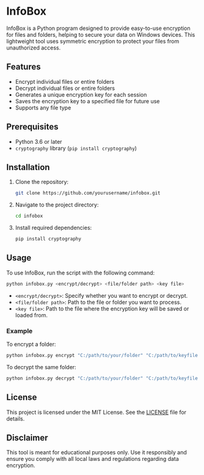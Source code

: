 # InfoBox

InfoBox is a Python program designed to provide easy-to-use encryption for files and folders, helping to secure your data on Windows devices. This lightweight tool uses symmetric encryption to protect your files from unauthorized access.

## Features

- Encrypt individual files or entire folders
- Decrypt individual files or entire folders
- Generates a unique encryption key for each session
- Saves the encryption key to a specified file for future use
- Supports any file type

## Prerequisites

- Python 3.6 or later
- `cryptography` library (`pip install cryptography`)

## Installation

1. Clone the repository:

   ```bash
   git clone https://github.com/yourusername/infobox.git
   ```

2. Navigate to the project directory:

   ```bash
   cd infobox
   ```

3. Install required dependencies:

   ```bash
   pip install cryptography
   ```

## Usage

To use InfoBox, run the script with the following command:

```bash
python infobox.py <encrypt/decrypt> <file/folder path> <key file>
```

- `<encrypt/decrypt>`: Specify whether you want to encrypt or decrypt.
- `<file/folder path>`: Path to the file or folder you want to process.
- `<key file>`: Path to the file where the encryption key will be saved or loaded from.

### Example

To encrypt a folder:

```bash
python infobox.py encrypt "C:/path/to/your/folder" "C:/path/to/keyfile.key"
```

To decrypt the same folder:

```bash
python infobox.py decrypt "C:/path/to/your/folder" "C:/path/to/keyfile.key"
```

## License

This project is licensed under the MIT License. See the [LICENSE](LICENSE) file for details.

## Disclaimer

This tool is meant for educational purposes only. Use it responsibly and ensure you comply with all local laws and regulations regarding data encryption.